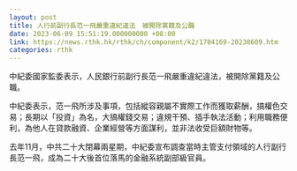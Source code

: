 ```yaml
---
layout: post
title: 人行前副行長范一飛嚴重違紀違法　被開除黨籍及公職
date: 2023-06-09 15:51:19.000000000 +08:00
link: https://news.rthk.hk/rthk/ch/component/k2/1704169-20230609.htm
categories: rthk
---
```


中紀委國家監委表示，人民銀行前副行長范一飛嚴重違紀違法，被開除黨籍及公職。

中紀委表示，范一飛所涉及事項，包括縱容親屬不實際工作而獲取薪酬，搞權色交易；長期以「投資」為名，大搞權錢交易；違規干預、插手執法活動；利用職務便利，為他人在貸款融資、企業經營等方面謀利，並非法收受巨額財物等。

去年11月，中共二十大閉幕兩星期，中紀委宣布調查當時主管支付領域的人行副行長范一飛，成為二十大後首位落馬的金融系統副部級官員。
